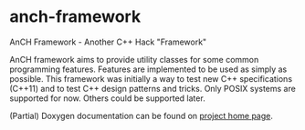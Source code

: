 # anch-framework
AnCH Framework - Another C++ Hack "Framework"

AnCH framework aims to provide utility classes for some common programming features. Features are implemented to be used as simply as possible.
This framework was initially a way to test new C++ specifications (C++11) and to test C++ design patterns and tricks.
Only POSIX systems are supported for now. Others could be supported later.

(Partial) Doxygen documentation can be found on [project home page](https://vlachenal.github.io/anch-framework/).
